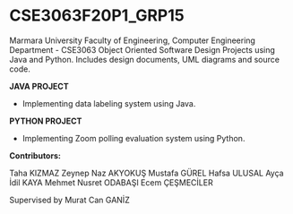 # CSE3063F20P1_GRP15
Marmara University Faculty of Engineering, Computer Engineering Department - CSE3063 Object Oriented Software Design Projects using Java and Python.
Includes design documents, UML diagrams and source code.

**JAVA PROJECT**
- Implementing data labeling system using Java.

**PYTHON PROJECT**
- Implementing Zoom polling evaluation system using Python.

**Contributors:**

Taha KIZMAZ
Zeynep Naz AKYOKUŞ
Mustafa GÜREL
Hafsa ULUSAL
Ayça İdil KAYA
Mehmet Nusret ODABAŞI
Ecem ÇEŞMECİLER

Supervised by Murat Can GANİZ
